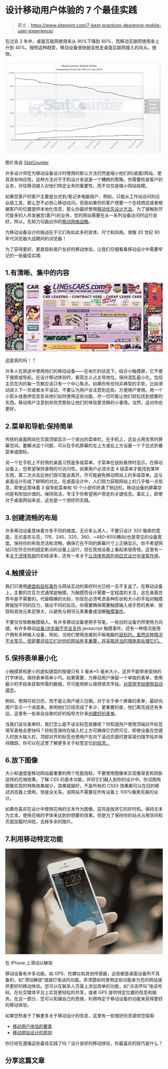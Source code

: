 # 设计移动用户体验的 7 个最佳实践

> 原文：<https://www.sitepoint.com/7-best-practices-designing-mobile-user-experience/>

在过去 3 年中，桌面互联网使用率从 90%下降到 60%，而移动互联网使用率上升到 40%。按照这种趋势，移动设备很快就会抢走桌面互联网接入的风头。很快。

![StatCounter Graph](img/9fba0aab2d64059959264d58fe1548cd.png)

图片来自 [StatCounter](https://gs.statcounter.com/#all-comparison-ww-monthly-201201-201501)

许多设计师在为移动设备设计时使用的默认方法仍然是缩小他们的(桌面)网站，使其具有响应性。这种方法对于手机设计来说是一个糟糕的策略。你需要检查客户的业务，评估移动接入对他们特定业务的重要性，而不仅仅是缩小网站规模。

如果您客户的客户主要是台式机/笔记本电脑用户，例如，只能从工作站访问的企业级工具，那么您不必担心移动访问。但是如果你的客户想要一个在线商店或者根据客户的位置提供本地化信息，那么你最好使用[移动优先设计方法](https://www.sitepoint.com/making-case-mobile-first-designs/)。为了接触到尽可能多的人并发展您(客户)的业务，您的网站需要在从一系列设备访问时运行良好。所以，先努力勾画出你的[移动网络战略](https://www.sitepoint.com/decide-mobile-web-strategy/)。

为移动设备设计的挑战在于它们有如此多的变体、尺寸和风格。很像 20 世纪 90 年代浏览器大战期间的浏览器！

为了获得更好、更直观和用户友好的移动体验，让我们仔细看看移动设计中需要牢记的一些最佳实践:

## 1.有清晰、集中的内容

![Bad Website](img/def4e1b21527f1e5c7f0f338aaec2d73.png)

这是真的吗！？

许多人在旅途中使用他们的移动设备——在匆忙的状态下。结合小触摸屏，它不便于搜索或导航。在设计移动体验时，极简主义占主导地位。保持混乱最小化。包括主页在内的每一页都应该只有一个中心焦点。如果你有任何非典型的手势，比如滑动进入下一页或者水平滚动，不要认为用户会注意到这些。方便用户使用。用一个小箭头或悬停信息告诉他们如何使用这些功能，尽一切可能让他们轻松找到想要的东西。移动用户注意到并欣赏那些让他们的体验更流畅的小事情。当然，这对你也更好。

## 2.菜单和导航:保持简单

传统的桌面网站在页面顶部显示一个突出的菜单栏。在手机上，这会占用宝贵的屏幕空间。要解决这个问题，可以在手机屏幕的左上方或右上方设置一个下拉式折叠菜单或图标。

另一个在手机上不好用的桌面习惯是多级菜单，子菜单在鼠标悬停时显示。在移动设备上，您希望保持事物的可访问性。如果用户必须点击 4 级菜单才能找到某样东西，第二次点击后他们很可能会离开。尽可能避免移动网站上的多级菜单。这与桌面设计形成了鲜明的对比，在桌面设计中，人们努力获取网站上的几乎每一点信息，即使这意味着 3 级导航菜单和 10 个小部件挤满了侧边栏。移动设备的屏幕空间是有附加价值的。保持简洁，专注于你希望用户带走的关键信息。事实上，即使对于桌面网站来说，这也是一个很好的实践。

## 3.创建流畅的布局

许多移动设备意味着许多不同的维度。无论多么诱人，不要只设计 320 像素的宽度。无论喜欢与否，176、240、320、360、~480-600(横向)也是常见的设备宽度。保持你的布局灵活和流畅，确保它在不同的屏幕尺寸上正确显示。你不希望网站只在符合你的固定断点的设备上运行，但在其他设备上看起来很奇怪。这里有一本[关于流体布局](https://www.sitepoint.com/responsive-web-design-fluid-layouts/)的初级读本，还有一本关于[让流体布局在响应式设计中发挥作用](https://www.sitepoint.com/responsive-web-design-fluid-layouts/)。

## 4.触摸设计

我们只使用[键盘和鼠标事件](https://www.sitepoint.com/unifying-touch-and-mouse-with-pointer-events/)与网站互动的美好时光已经一去不复返了。在移动设备上，主要的交互方式通常是触摸。为触摸而设计需要一定程度的关注，这在桌面世界中是不需要的。代替精确的光标，你现在必须考虑各种形状和大小的手指对触摸屏施加不同的压力，做出不同的反应。你需要确保需要触摸输入或手势的表单、按钮和其他元素足够大，以避免与相邻元素重叠或误解[触摸事件](https://www.sitepoint.com/unifying-touch-and-mouse-with-pointer-events/)。

不要仅仅依赖触摸输入。有许多移动设备使用手写笔，一些旧的设备仍然使用方向键。有许多移动[设备/浏览器不完全支持](http://www.quirksmode.org/mobile/tableTouch.html) javascript 触摸事件。还有一种情况是用户拥有多种输入设备，例如，当他们使用连接到平板电脑的[鼠标时。虽然这种情况不太常见，但是要评估它们对你的网站有多重要，并采取适当的措施来处理它们。](http://www.html5rocks.com/en/mobile/touchandmouse/)

## 5.保持表单最小化

小触摸屏和更小的虚拟键盘的按键只有 5 毫米×5 毫米大小，这并不能带来愉快的打字体验。保持表单简单小巧。如果需要，为移动用户保留一个单独的表单，使用最少的字段来获取所需的数据。尽可能用默认值预填充字段。[对常用字段使用自动填充](https://developers.google.com/web/fundamentals/input/form/label-and-name-inputs.html#use-metadata-to-enable-auto-complete)。

例如，使用可视日历，而不是让用户键入日期。对于长于单个屏幕的表单，最好向用户显示一个进度条，表明他们已经完成了多少，更重要的是，他们离完成还有多远。这里有一些来自谷歌的好的指导方针来[创建好的表单](https://developers.google.com/web/fundamentals/input/form/label-and-name-inputs.html)。

当我们谈论表单时，我们怎么能不谈论标签放置呢？你知道用户使用顶端对齐标签填写表格会更快吗？将标签保持在输入栏上方可确保它仍然可见，即使设备在您键入时放大输入栏。顶部对齐的标签也使用户在向下滚动页面时更容易扫描字段并保持跟踪。你可以在这里了解更多关于标签定位[的信息。](https://www.sitepoint.com/definitive-guide-form-label-positioning/)

## 6.放下图像

大小和速度是移动网站最重要的两个性能指标。不要使用图像来实现像渐变和阴影这样的花哨效果。了解 CSS 的基本功能，并将它们融入到你的设计中。你试图用图像实现的特殊效果越少，效果就越好。不是所有的 CSS3 效果都可以在旧的移动浏览器上使用，但是没关系。该网站不需要在所有设备上 100%像素完美的设计。

如果你喜欢在设计中使用花哨的文本作为图像，这将是放弃它的好时机。保持文本为文本。使用花哨的字体来达到你想要的效果。但是为了保持你的站点占用空间和页面加载时间低，去掉多余的图片。

## 7.利用移动特定功能

![iphone](img/fe225202b6eecec1321ef2be89a62540.png)

在 iPhone 上滑动以解锁

移动设备有许多功能，如 GPS、陀螺仪和其他传感器，这些都是桌面设备所不具备的，如“滑动解锁”或拨打电话的功能。弄清楚如何使用这些功能来为您的网站提供更好的移动体验。您可以在联系人页面上添加简单的功能，如“点击呼叫”电话号码，在社交媒体平台上实现更轻松的共享，或者 GPS 提供特定位置的信息和服务。在这一部分，您可以拓展自己的思维，利用特定于移动设备的功能来获得更好的移动体验。

如果您热衷于了解更多关于移动设计的信息，这里有一些很好的资源供您探索:

*   [移动用户体验的要素](http://www.smashingmagazine.com/2012/07/12/elements-mobile-user-experience/)
*   [移动网站设计的原则](http://www.google.com/think/multiscreen/whitepaper-sitedesign.html)

你已经在遵循这些最佳实践了吗？设计良好的移动体验，你最喜欢的技巧是什么？

## 分享这篇文章
